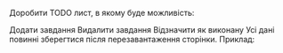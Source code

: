 Доробити TODO лист, в якому буде можливість:

Додати завдання
Видалити завдання
Відзначити як виконану
Усі дані повинні зберегтися після перезавантаження сторінки.
Приклад:
